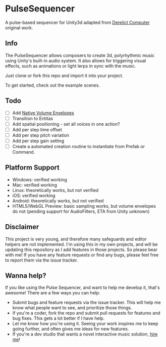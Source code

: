 # PulseSequencer

A pulse-based sequencer for Unity3d adapted from [Derelict Computer](http://derelict.computer) original work.

## Info

The PulseSequencer allows composers to create 3d, polyrhythmic music using Unity's built-in audio system. It also allows for triggering visual effects, such as animations or light lerps in sync with the music.

Just clone or fork this repo and import it into your project.

To get started, check out the example scenes.

## Todo

- [ ] Add [Native Volume Envelopes](https://github.com/derelictcomputer/UnityVolumeEnvelopeNative)
- [ ] Transition to Entitas
- [ ] Add spatial positioning - set all voices in one action?
- [ ] Add per step time offset
- [ ] Add per step pitch variation
- [ ] Add per step gain setting
- [ ] Create a automated creation routine to instantiate from Prefab or Command.

## Platform Support
- Windows: verified working
- Mac: verified working
- Linux: theoretically works, but not verified
- iOS: verified working
- Android: theoretically works, but not verified
- HTML5/WebGL Preview: basic sampling works, but volume envelopes do not (pending support for AudioFilters, ETA from Unity unknown)

## Disclaimer

This project is very young, and therefore many safeguards and editor helpers are not implemented. I'm using this in my own projects, and will be updating this repository as I add features in those projects. So please bear with me! If you have any feature requests or find any bugs, please feel free to report them via the issue tracker.

## Wanna help?

If you like using the Pulse Sequencer, and want to help me develop it, that's awesome! There are a few ways you can help:
- Submit bugs and feature requests via the issue tracker. This will help me know what people want to see, and prioritize those things.
- If you're a coder, fork the repo and submit pull requests for features and bug fixes. This gets a lot better if I have help.
- Let me know how you're using it. Seeing your work inspires me to keep going further, and often gives me ideas for new features.
- If you're a dev studio that wants a novel interactive music solution, [hire me](http://derelict.computer/consulting.html)!
